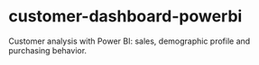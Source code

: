 # customer-dashboard-powerbi
Customer analysis with Power BI: sales, demographic profile and purchasing behavior.
